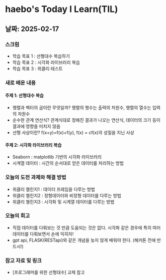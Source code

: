 # haebo's Today I Learn(TIL)

## 날짜: 2025-02-17

### 스크럼
- 학습 목표 1 : 선형대수 복습하기
- 학습 목표 2 : 시각화 라이브러리 복습
- 학습 목표 3 : 위클리 테스트

### 새로 배운 내용
#### 주제 1: 선형대수 복습
- 행렬과 벡터의 곱이란 무엇일까? 행렬의 행수는 출력의 차원수, 행렬의 열수는 입력의 차원수
- 순수한 관계 연산식? 관계식대로 정해진 결과가 나오는 연산식, 데이터의 크기 등이 결과에 영향을 미치지 않음
- 선형 사상이란? f(x+y)=f(x)+f(y), f(x)  = cf(x)의 성질을 지닌 사상

#### 주제 2: 시각화 라이브러리 복습
- Seaborn : matplotlib 기반의 시각화 라이브러리
- 시계열 데이터 : 시간의 순서대로 얻은 데이터를 처리하는 방법

### 오늘의 도전 과제와 해결 방법
- 위클리 챌린지1 : 데이터 프레임을 다루는 방법
- 위클리 챌린지2 : 정형데이터와 비정형 데이터를 다루는 방법
- 위클리 챌린지3 : 시각화 및 시계열 데이터를 다루는 방법

### 오늘의 회고
- 직접 데이터를 다뤄보는 것 만큼 도움되는 것은 없다. 시각화 같은 경우에 특히 여러 데이터를 다뤄보면서 손에 익히자! 
- gpt api, FLASK(RESTapi)와 같은 개념을 늦지 않게 배워야 한다. (해커톤 전에 반드시!)

### 참고 자료 및 링크
- [프로그래머를 위한 선형대수] 교제 참고